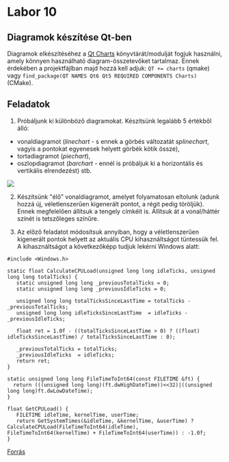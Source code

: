 # Labor 10

## Diagramok készítése Qt-ben

Diagramok elkészítéséhez a [Qt Charts](https://doc.qt.io/qt-6/qtcharts-index.html) könyvtárát/modulját fogjuk használni, amely könnyen használható diagram-összetevőket tartalmaz. Ennek érdekében a projektfájlban majd hozzá kell adjuk: `QT += charts` (qmake) vagy `find_package(QT NAMES Qt6 Qt5 REQUIRED COMPONENTS Charts)` (CMake).

## Feladatok

1. Próbáljunk ki különböző diagramokat. Készítsünk legalább 5 értékből álló:

- vonaldiagramot (_linechart_ - s ennek a görbés változatát _splinechart_, vagyis a pontokat egyenesek helyett görbék kötik össze),
- tortadiagramot (_piechart_),
- oszlopdiagramot (_barchart_ - ennél is próbáljuk ki a horizontális és vertikális elrendezést) stb.

<img src="https://i.imgur.com/QpqIX0A.png" align="center" />

2. Készítsünk "élő" vonaldiagramot, amelyet folyamatosan eltolunk (adunk hozzá új, véletlenszerűen kigenerált pontot, a régit pedig töröljük). Ennek megfelelően állítsuk a tengely címkéit is. Állítsuk át a vonal/háttér színét is tetszőleges színűre.

3. Az előző feladatot módosítsuk annyiban, hogy a véletlenszerűen kigenerált pontok helyett az aktuális CPU kihasználtságot tüntessük fel. A kihasználtságot a következőképp tudjuk lekérni Windows alatt:

```
#include <Windows.h>

static float CalculateCPULoad(unsigned long long idleTicks, unsigned long long totalTicks) {
   static unsigned long long _previousTotalTicks = 0;
   static unsigned long long _previousIdleTicks = 0;

   unsigned long long totalTicksSinceLastTime = totalTicks - _previousTotalTicks;
   unsigned long long idleTicksSinceLastTime  = idleTicks - _previousIdleTicks;

   float ret = 1.0f - ((totalTicksSinceLastTime > 0) ? ((float) idleTicksSinceLastTime) / totalTicksSinceLastTime : 0);

   _previousTotalTicks = totalTicks;
   _previousIdleTicks  = idleTicks;
   return ret;
}

static unsigned long long FileTimeToInt64(const FILETIME &ft) {
  return (((unsigned long long)(ft.dwHighDateTime))<<32)|((unsigned long long)ft.dwLowDateTime);
}

float GetCPULoad() {
   FILETIME idleTime, kernelTime, userTime;
   return GetSystemTimes(&idleTime, &kernelTime, &userTime) ? CalculateCPULoad(FileTimeToInt64(idleTime), FileTimeToInt64(kernelTime) + FileTimeToInt64(userTime)) : -1.0f;
}
```

[Forrás](https://stackoverflow.com/questions/23143693/retrieving-cpu-load-percent-total-in-windows-with-c)
